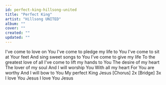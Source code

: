 ```yaml
---
id: perfect-king-hillsong-united
title: "Perfect King"
artist: "Hillsong UNITED"
album: ""
cover: ""
created: ""
updated: ""
---
```


I've come to love on You
I've come to pledge my life to You
I've come to sit at Your feet
And sing sweet songs to You
I've come to give my life
To the greatest love of all
I've come to lift my hands to You
The desire of my heart
The lover of my soul
And I will worship You
With all my heart
For You are worthy
And I will bow to You
My perfect King Jesus
[Chorus] 2x
[Bridge] 3x
I love You Jesus
I love You Jesus